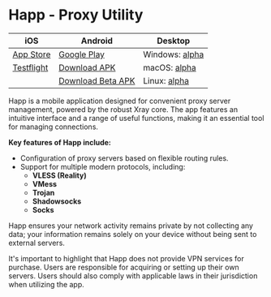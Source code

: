 # Happ - Proxy Utility

| iOS                                                                        | Android                                                                                                | Desktop                                                                                                         |
| -------------------------------------------------------------------------- | ------------------------------------------------------------------------------------------------------ | --------------------------------------------------------------------------------------------------------------- |
| [App Store](https://apps.apple.com/us/app/happ-proxy-utility/id6504287215) | [Google Play](https://play.google.com/store/apps/details?id=com.happproxy)                             | Windows: [alpha](https://github.com/Happ-proxy/happ-desktop/releases/latest/download/Happ.win.x86.7z)           |
| [Testflight](https://testflight.apple.com/join/XMls6Ckd)                   | [Download APK](https://github.com/Happ-proxy/happ-android/releases/latest/download/Happ.apk)           | macOS: [alpha](https://github.com/Happ-proxy/happ-desktop/releases/latest/download/Happ.macOS.x86.zip)          |
|                                                                            | [Download Beta APK](https://github.com/Happ-proxy/happ-android/releases/download/2.9.0/Happ_beta.apk) | Linux: [alpha](https://github.com/Happ-proxy/happ-desktop/releases/latest/download/Happ.linux.x86.AppImage.zip) |

Happ is a mobile application designed for convenient proxy server management, powered by the robust Xray core. The app features an intuitive interface and a range of useful functions, making it an essential tool for managing connections.

**Key features of Happ include:**

* Configuration of proxy servers based on flexible routing rules.
* Support for multiple modern protocols, including:
  * **VLESS (Reality)**
  * **VMess**
  * **Trojan**
  * **Shadowsocks**
  * **Socks**

Happ ensures your network activity remains private by not collecting any data; your information remains solely on your device without being sent to external servers.

It's important to highlight that Happ does not provide VPN services for purchase. Users are responsible for acquiring or setting up their own servers. Users should also comply with applicable laws in their jurisdiction when utilizing the app.
